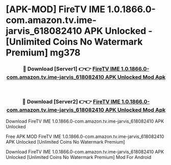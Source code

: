 # [APK-MOD] FireTV IME 1.0.1866.0-com.amazon.tv.ime-jarvis_618082410 APK Unlocked - [Unlimited Coins No Watermark Premium] mg378



<div align="center">
<h3>🔴 Download [Server1] 👉👉 <a href="https://momento.my/?title=FireTV_IME_1.0.1866.0-com.amazon.tv.ime-jarvis_618082410_APK_Unlocked">FireTV IME 1.0.1866.0-com.amazon.tv.ime-jarvis_618082410 APK Unlocked Mod Apk</a></h3><br>

<h3>🔴 Download [Server2] 👉👉 <a href="https://momento.my/?title=FireTV_IME_1.0.1866.0-com.amazon.tv.ime-jarvis_618082410_APK_Unlocked">FireTV IME 1.0.1866.0-com.amazon.tv.ime-jarvis_618082410 APK Unlocked Mod Apk</a></h3>
</div>



Download FireTV IME 1.0.1866.0-com.amazon.tv.ime-jarvis_618082410 APK Unlocked 

Free APK MOD FireTV IME 1.0.1866.0-com.amazon.tv.ime-jarvis_618082410 APK Unlocked [Unlimited Coins No Watermark Premium]

Download FireTV IME 1.0.1866.0-com.amazon.tv.ime-jarvis_618082410 APK Unlocked [Unlimited Coins No Watermark Premium] Mod For Android
